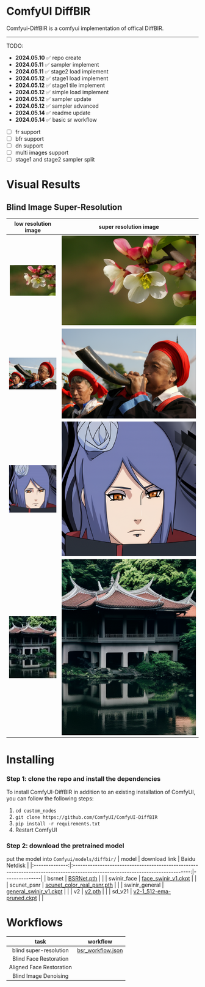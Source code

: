 # ComfyUI DiffBIR

Comfyui-DiffBIR is a comfyui implementation of offical DiffBIR. 

---

TODO:
- **2024.05.10** ✅ repo create
- **2024.05.11** ✅ sampler implement
- **2024.05.11** ✅ stage2 load implement
- **2024.05.12** ✅ stage1 load implement
- **2024.05.12** ✅ stage1 tile implement
- **2024.05.12** ✅ simple load implement
- **2024.05.12** ✅ sampler update
- **2024.05.12** ✅ sampler advanced
- **2024.05.14** ✅ readme update
- **2024.05.14** ✅ basic sr workflow
- [ ] fr support
- [ ] bfr support
- [ ] dn support
- [ ] multi images support
- [ ] stage1 and stage2 sampler split

# Visual Results
## Blind Image Super-Resolution
|        low resolution image       |       super resolution image      |
|:---------------------------------:|:---------------------------------:|
|   ![2_lq](./asset/bsr/2_lq.jpg )  | ![ 2_hq ]( ./asset/bsr/2_hq.png ) |
|   ![1_lq](./asset/bsr/1_lq.jpg)   | ![ 1_hq ]( ./asset/bsr/1_hq.png ) |
|   ![3_lq](./asset/bsr/3_lq.png)   | ![ 3_hq ]( ./asset/bsr/3_hq.png ) |
|   ![4_lq](./asset/bsr/4_lq.jpeg)  | ![ 4_hq ]( ./asset/bsr/4_hq.png ) |

# Installing
### Step 1: clone the repo and install the dependencies
To install ComfyUI-DiffBIR in addition to an existing installation of ComfyUI, you can follow the following steps:
1. `cd custom_nodes`  
2. `git clone https://github.com/ComfyUI/ComfyUI-DiffBIR`  
3. `pip install -r requirements.txt`
4. Restart ComfyUI

### Step 2: download the pretrained model
put the model into `Comfyui/models/diffbir/`
|      model     |                                                          download link                                                         | Baidu Netdisk |
|:--------------:|:------------------------------------------------------------------------------------------------------------------------------:|---------------|
|     bsrnet     | [BSRNet.pth](https://github.com/cszn/KAIR/releases/download/v1.0/BSRNet.pth)                                                   |               |
|   swinir_face  | [face_swinir_v1.ckpt](https://huggingface.co/lxq007/DiffBIR/resolve/main/face_swinir_v1.ckpt)                                  |               |
|   scunet_psnr  |          [scunet_color_real_psnr.pth](https://github.com/cszn/KAIR/releases/download/v1.0/scunet_color_real_psnr.pth)          |               |
| swinir_general | [general_swinir_v1.ckpt](https://huggingface.co/lxq007/DiffBIR/resolve/main/general_swinir_v1.ckpt)                            |               |
|       v2       | [v2.pth](https://huggingface.co/lxq007/DiffBIR-v2/resolve/main/v2.pth)                                                         |               |
|     sd_v21     | [v2-1_512-ema-pruned.ckpt](https://huggingface.co/stabilityai/stable-diffusion-2-1-base/resolve/main/v2-1_512-ema-pruned.ckpt) |               |


# Workflows
|           task           |                              workflow                             |
|:------------------------:|:-----------------------------------------------------------------:|
|  blind super-resolution  |  [  bsr_workflow.json  ](  example_workflows/bsr_workflow.json  ) |
| Blind Face Restoration   |                                                                   |
| Aligned Face Restoration |                                                                   |
| Blind Image Denoising    |                                                                   |